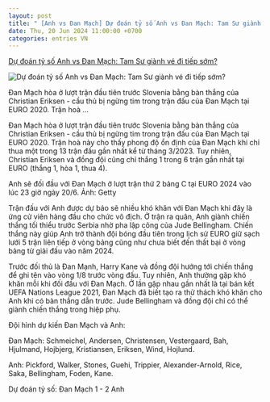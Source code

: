 ```yaml
---
layout: post
title: " [Anh vs Đan Mạch] Dự đoán tỷ số Anh vs Đan Mạch: Tam Sư giành vé đi tiếp sớm?"
date: Thu, 20 Jun 2024 11:00:00 +0700
categories: entries VN
---
```

[Dự đoán tỷ số Anh vs Đan Mạch: Tam Sư giành vé đi tiếp sớm?](https://kinhtedothi.vn/du-doan-ty-so-anh-vs-dan-mach-tam-su-gianh-ve-di-tiep-som.html)

![Dự đoán tỷ số Anh vs Đan Mạch: Tam Sư giành vé đi tiếp sớm?](https://static.kinhtedothi.vn/640x360/images/upload//2024/06/20/harry-kane.jpeg)

Đan Mạch hòa ở lượt trận đầu tiên trước Slovenia bằng bàn thắng của Christian Eriksen - cầu thủ bị ngừng tim trong trận đấu của Đan Mạch tại EURO 2020. Trận hoà ...

Đan Mạch hòa ở lượt trận đầu tiên trước Slovenia bằng bàn thắng của Christian Eriksen - cầu thủ bị ngừng tim trong trận đấu của Đan Mạch tại EURO 2020. Trận hoà này cho thấy phong độ ổn định của Đan Mạch khi chỉ thua một trong 13 trận đấu gần nhất kể từ tháng 3/2023. Tuy nhiên, Christian Eriksen và đồng đội cũng chỉ thắng 1 trong 6 trận gần nhất tại EURO (thắng 1, hòa 1, thua 4).

Anh sẽ đối đầu với Đan Mạch ở lượt trận thứ 2 bảng C tại EURO 2024 vào lúc 23 giờ ngày 20/6. Ảnh: Getty

Trận đấu với Anh được dự báo sẽ nhiều khó khăn với Đan Mạch khi đây là ứng cử viên hàng đầu cho chức vô địch. Ở trận ra quân, Anh giành chiến thắng tối thiểu trước Serbia nhờ pha lập công của Jude Bellingham. Chiến thắng này giúp Anh trở thành đội bóng đầu tiên trong lịch sử EURO giữ sạch lưới 5 trận liên tiếp ở vòng bảng cũng như chưa biết đến thất bại ở vòng bảng từ giải đấu vào năm 2024.

Trước đối thủ là Đan Mạnh, Harry Kane và đồng đội hướng tới chiến thắng để ghi tên vào vòng 1/8 trước vòng đấu. Tuy nhiên, Anh thường gặp khó khăn mỗi khi đối đầu với Đan Mạch. Ở lần gặp nhau gần nhất là tại bán kết UEFA Nations League 2021, Đan Mạch đã biết tạo ra thử thách khó khăn cho Anh khi có bàn thắng dẫn trước. Jude Bellingham và đồng đội chỉ có thể giành chiến thắng trong hiệp phụ.

Đội hình dự kiến Đan Mạch và Anh:

Đan Mạch: Schmeichel, Andersen, Christensen, Vestergaard, Bah, Hjulmand, Hojbjerg, Kristiansen, Eriksen, Wind, Hojlund.

Anh: Pickford, Walker, Stones, Guehi, Trippier, Alexander-Arnold, Rice, Saka, Bellingham, Foden, Kane.

Dự đoán tỷ số: Đan Mạch 1 - 2 Anh

